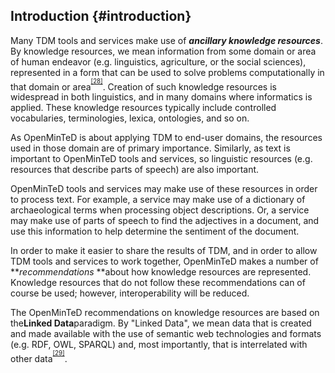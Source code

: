 ## Introduction {#introduction}

Many TDM tools and services make use of **_ancillary knowledge resources_**. By knowledge resources, we mean information from some domain or area of human endeavor (e.g. linguistics, agriculture, or the social sciences), represented in a form that can be used to solve problems computationally in that domain or area<sup><sup id="916464963798167-footnote-ref-28"><a href="#916464963798167-footnote-28">[28]</a></sup></sup>. Creation of such knowledge resources is widespread in both linguistics, and in many domains where informatics is applied. These knowledge resources typically include controlled vocabularies, terminologies, lexica, ontologies, and so on.

As OpenMinTeD is about applying TDM to end-user domains, the resources used in those domain are of primary importance. Similarly, as text is important to OpenMinTeD tools and services, so linguistic resources (e.g. resources that describe parts of speech) are also important.

OpenMinTeD tools and services may make use of these resources in order to process text. For example, a service may make use of a dictionary of archaeological terms when processing object descriptions. Or, a service may make use of parts of speech to find the adjectives in a document, and use this information to help determine the sentiment of the document.

In order to make it easier to share the results of TDM, and in order to allow TDM tools and services to work together, OpenMinTeD makes a number of **_recommendations_ **about how knowledge resources are represented. Knowledge resources that do not follow these recommendations can of course be used; however, interoperability will be reduced.

The OpenMinTeD recommendations on knowledge resources are based on the****Linked Data****paradigm. By &quot;Linked Data&quot;, we mean data that is created and made available with the use of semantic web technologies and formats (e.g. RDF, OWL, SPARQL) and, most importantly, that is interrelated with other data<sup><sup id="916464963798167-footnote-ref-29"><a href="#916464963798167-footnote-29">[29]</a></sup></sup>.

[^28]: Poole, David and Alan Mackworth (2010) _Artificial Intelligence_, Cambridge University Press

[^29]: